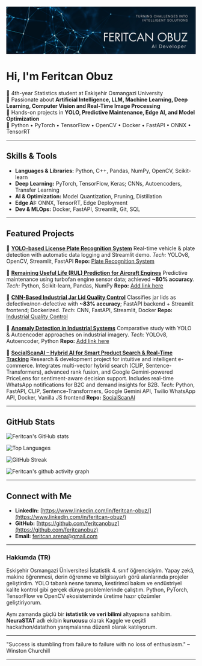 <p align="center">
  <img src="banner.png" alt="Feritcan Obuz | AI & Data Science Banner" />
</p>

# Hi, I'm Feritcan Obuz

🔹 4th-year Statistics student at Eskişehir Osmangazi University  
🔹 Passionate about **Artificial Intelligence, LLM, Machine Learning, Deep Learning, Computer Vision and Real-Time Image Processing**  
🔹 Hands-on projects in **YOLO, Predictive Maintenance, Edge AI, and Model Optimization**  
🔹 Python • PyTorch • TensorFlow • OpenCV • Docker • FastAPI • ONNX • TensorRT  

---

## Skills & Tools

* **Languages & Libraries:** Python, C++, Pandas, NumPy, OpenCV, Scikit-learn
* **Deep Learning:** PyTorch, TensorFlow, Keras; CNNs, Autoencoders, Transfer Learning
* **AI & Optimization:** Model Quantization, Pruning, Distillation
* **Edge AI:** ONNX, TensorRT, Edge Deployment
* **Dev & MLOps:** Docker, FastAPI, Streamlit, Git, SQL

---

## Featured Projects

🔹 **[YOLO-based License Plate Recognition System](#)**
Real-time vehicle & plate detection with automatic data logging and Streamlit demo.
*Tech:* YOLOv8, OpenCV, Streamlit, FastAPI
**Repo:** [Plate Recognition System](https://github.com/feritcanobuz/Plate-Recognition-System)

🔹 **[Remaining Useful Life (RUL) Prediction for Aircraft Engines](#)**
Predictive maintenance using turbofan engine sensor data; achieved **\~80% accuracy**.
*Tech:* Python, Scikit-learn, Pandas, NumPy
**Repo:** [Add link here](#)

🔹 **[CNN-Based Industrial Jar Lid Quality Control](#)**
Classifies jar lids as defective/non-defective with **\~83% accuracy**; FastAPI backend + Streamlit frontend; Dockerized.
*Tech:* CNN, FastAPI, Streamlit, Docker
**Repo:** [Industrial Quality Control](https://github.com/feritcanobuz/-kavanoz-kapagi-kalite-kontrol-sistemi)

🔹 **[Anomaly Detection in Industrial Systems](#)**
Comparative study with YOLO & Autoencoder approaches on industrial imagery.
*Tech:* YOLOv8, Autoencoder, Python
**Repo:** [Add link here](#)

🔹 **[SocialScanAI – Hybrid AI for Smart Product Search & Real-Time Tracking](#)**
Research & development project for intuitive and intelligent e-commerce. Integrates multi-vector hybrid search (CLIP, Sentence-Transformers), advanced rank fusion, and Google Gemini-powered PriceLens for sentiment-aware decision support. Includes real-time WhatsApp notifications for B2C and demand insights for B2B.
*Tech:* Python, FastAPI, CLIP, Sentence-Transformers, Google Gemini API, Twilio WhatsApp API, Docker, Vanilla JS frontend
**Repo:** [SocialScanAI](https://github.com/feritcanobuz/SocialScanAI)


---

## GitHub Stats

![Feritcan's GitHub stats](https://github-readme-stats.vercel.app/api?username=feritcanobuz&show_icons=true&include_all_commits=true&theme=radical&cache_seconds=7200&v=3)

![Top Languages](https://github-readme-stats.vercel.app/api/top-langs/?username=feritcanobuz&layout=compact&theme=radical&hide=html,css&langs_count=8&cache_seconds=7200&v=3)

![GitHub Streak](https://streak-stats.demolab.com?user=feritcanobuz&theme=radical&date_format=j%20M%5B%20Y%5D)

![Feritcan's github activity graph](https://github-readme-activity-graph.vercel.app/graph?username=feritcanobuz&theme=radical)



---

## Connect with Me

* **LinkedIn:** [https://www.linkedin.com/in/feritcan-obuz/](https://www.linkedin.com/in/feritcan-obuz/)
* **GitHub:** [https://github.com/feritcanobuz](https://github.com/feritcanobuz)
* **Email:** [feritcan.arena@gmail.com](mailto:feritcan.arena@gmail.com)

---

### Hakkımda (TR)

Eskişehir Osmangazi Üniversitesi İstatistik 4. sınıf öğrencisiyim. Yapay zekâ, makine öğrenmesi, derin öğrenme ve bilgisayarlı görü alanlarında projeler geliştirdim. YOLO tabanlı nesne tanıma, kestirimci bakım ve endüstriyel kalite kontrol gibi gerçek dünya problemlerinde çalıştım. Python, PyTorch, TensorFlow ve OpenCV ekosisteminde üretime hazır çözümler geliştiriyorum.

Aynı zamanda güçlü bir **istatistik ve veri bilimi** altyapısına sahibim. **NeuraSTAT** adlı ekibin **kurucusu** olarak Kaggle ve çeşitli hackathon/datathon yarışmalarına düzenli olarak katılıyorum.

---

"Success is stumbling from failure to failure with no loss of enthusiasm." – Winston Churchill

---


